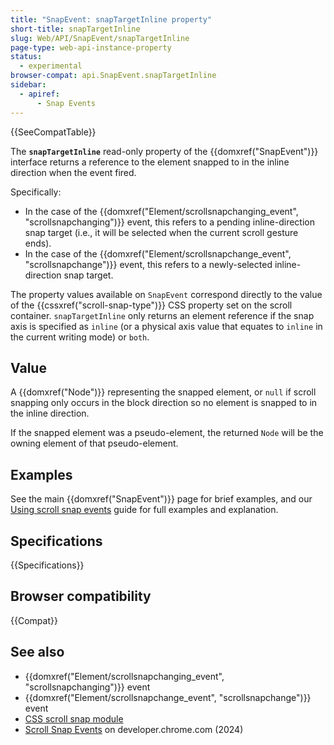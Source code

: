 ```yaml
---
title: "SnapEvent: snapTargetInline property"
short-title: snapTargetInline
slug: Web/API/SnapEvent/snapTargetInline
page-type: web-api-instance-property
status:
  - experimental
browser-compat: api.SnapEvent.snapTargetInline
sidebar:
  - apiref:
      - Snap Events
---
```


{{SeeCompatTable}}

The **`snapTargetInline`** read-only property of the
{{domxref("SnapEvent")}} interface returns a reference to the element snapped to in the inline direction when the event fired.

Specifically:

- In the case of the {{domxref("Element/scrollsnapchanging_event", "scrollsnapchanging")}} event, this refers to a pending inline-direction snap target (i.e., it will be selected when the current scroll gesture ends).
- In the case of the {{domxref("Element/scrollsnapchange_event", "scrollsnapchange")}} event, this refers to a newly-selected inline-direction snap target.

The property values available on `SnapEvent` correspond directly to the value of the {{cssxref("scroll-snap-type")}} CSS property set on the scroll container. `snapTargetInline` only returns an element reference if the snap axis is specified as `inline` (or a physical axis value that equates to `inline` in the current writing mode) or `both`.

## Value

A {{domxref("Node")}} representing the snapped element, or `null` if scroll snapping only occurs in the block direction so no element is snapped to in the inline direction.

If the snapped element was a pseudo-element, the returned `Node` will be the owning element of that pseudo-element.

## Examples

See the main {{domxref("SnapEvent")}} page for brief examples, and our [Using scroll snap events](/en-US/docs/Web/CSS/CSS_scroll_snap/Using_scroll_snap_events) guide for full examples and explanation.

## Specifications

{{Specifications}}

## Browser compatibility

{{Compat}}

## See also

- {{domxref("Element/scrollsnapchanging_event", "scrollsnapchanging")}} event
- {{domxref("Element/scrollsnapchange_event", "scrollsnapchange")}} event
- [CSS scroll snap module](/en-US/docs/Web/CSS/CSS_scroll_snap)
- [Scroll Snap Events](https://developer.chrome.com/blog/scroll-snap-events) on developer.chrome.com (2024)
